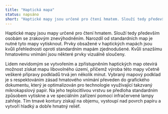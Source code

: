 ```yaml
---
title: "Haptická mapa"
status: napsáno
short: "Haptické mapy jsou určené pro čtení hmatem. Slouží tedy především osobám se zrakovým znevýhodněním. Narozdíl od standardních map je nutné tyto mapy vytisknout. Prvky obsažené v haptických mapách jsou kvůli přehlednosti oproti standardním mapám zjednodušené. Kvůli snazšímu hmatovému vnímání jsou některé prvky vizuálně sloučeny. Grafika bývá doplněna o popisky ulic, a to jak v Braillově písmu, tak latinkou, aby zůstala zachována možnost simultánního využití i pro vidící uživatele."
---
```


Haptické mapy jsou mapy určené pro čtení hmatem. Slouží tedy především osobám se zrakovým znevýhodněním. Narozdíl od standardních map je nutné tyto mapy vytisknout. Prvky obsažené v haptických mapách jsou kvůli přehlednosti oproti standardním mapám zjednodušené. Kvůli snazšímu hmatovému vnímání jsou některé prvky vizuálně sloučeny.

Lidem nevidomým se vytvořením a zpřístupněním haptických map otevírá možnost získat mapu libovolného území, přičemž výroba této mapy včetně veškeré přípravy podkladů trvá jen několik minut. Vybraný mapový podklad je s respektováním zásad hmatového vnímání převeden do grafického dokumentu, který je optimalizován pro technologie využívající takzvaný mikrokapslový papír. Na jeho teplocitlivou vrstvu se předloha standardním způsobem vytiskne a ve speciálním zařízení pomocí infračervené lampy zahřeje. Tím tmavé kontury získají na objemu, vystoupí nad povrch papíru a vytvoří hladký a dobře hmatný reliéf.
